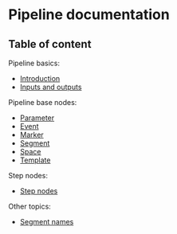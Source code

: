 # Pipeline documentation

## Table of content


Pipeline basics:

- [Introduction](./introduction.md)
- [Inputs and outputs](./inputs-and-outputs.md)

Pipeline base nodes:

- [Parameter](./nodes/parameter.md)
- [Event](./nodes/event.md)
- [Marker](./nodes/marker.md)
- [Segment](./nodes/segment.md)
- [Space](./nodes/space.md)
- [Template](./nodes/template.md)

Step nodes:

- [Step nodes](./nodes/steps/index.md)

Other topics:
- [Segment names](./segments.md)
